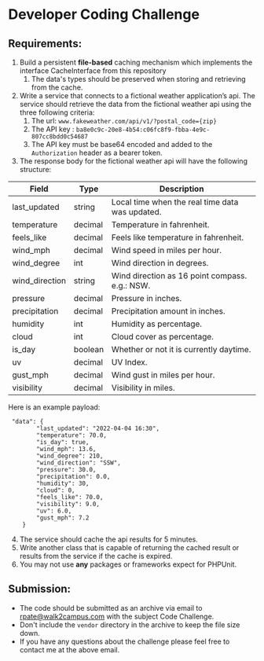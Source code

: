 # Developer Coding Challenge

## Requirements:
1. Build a persistent **file-based** caching mechanism which implements the interface CacheInterface from this repository
    1. The data's types should be preserved when storing and retrieving from the cache.
2. Write a service that connects to a fictional weather application’s api. The service
should retrieve the data from the fictional weather api using the three following
criteria:
    1. The url: `www.fakeweather.com/api/v1/?postal_code={zip}`
    2. The API key : `ba8e0c9c-20e8-4b54:c06fc8f9-fbba-4e9c-807cc8bdd0c54687`
    3. The API key must be base64 encoded and added to the `Authorization`
header as a bearer token.
3. The response body for the fictional weather api will have the following structure:

| Field          | Type        | Description |
| -------------  | ----------- | -------------------------------------------------| 
| last_updated   | string	     | Local time when the real time data was updated.  |
| temperature  	 | decimal	   | Temperature in fahrenheit.                       |
| feels_like 	   | decimal	   | Feels like temperature in fahrenheit.            |
| wind_mph	     | decimal	   | Wind speed in miles per hour.                    |
| wind_degree	   | int	       | Wind direction in degrees.|
| wind_direction | string	     | Wind direction as 16 point compass. e.g.: NSW. |
| pressure  	   | decimal	   | Pressure in inches. |
| precipitation	 | decimal	   | Precipitation amount in inches. |
| humidity	     | int	       | Humidity as percentage. |
| cloud 	       | int	       | Cloud cover as percentage.|
| is_day	       | boolean     | Whether or not it is currently daytime.|
| uv	           | decimal	   | UV Index.|
| gust_mph	     | decimal	   | Wind gust in miles per hour.|
| visibility     | decimal     | Visibility in miles. |

Here is an example payload:
```
 "data": {
        "last_updated": "2022-04-04 16:30",
        "temperature": 70.0,
        "is_day": true,
        "wind_mph": 13.6,
        "wind_degree": 210,
        "wind_direction": "SSW",
        "pressure": 30.0,
        "precipitation": 0.0,
        "humidity": 30,
        "cloud": 0,
        "feels_like": 70.0,
        "visibility": 9.0,
        "uv": 6.0,
        "gust_mph": 7.2
    }
```

4. The service should cache the api results for 5 minutes.
5. Write another class that is capable of returning the cached result or results from
the service if the cache is expired.
6. You may not use **any** packages or frameworks expect for PHPUnit.

## Submission:
* The code should be submitted as an archive via email to
rpate@walk2campus.com with the subject Code Challenge. 
* Don't include the `vendor` directory in the archive to keep 
the file size down.
* If you have any questions about the challenge please feel free to contact me at
the above email.
